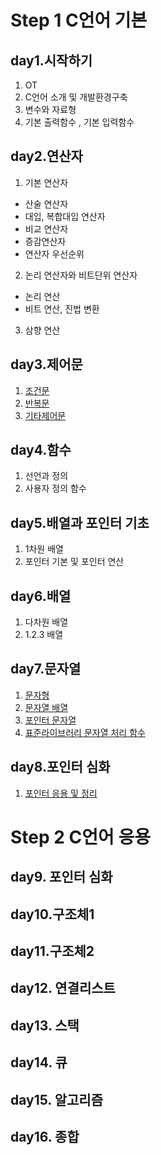 
# Step 1 C언어 기본

## day1.시작하기
1. OT
2. C언어 소개 및 개발환경구축
3. 변수와 자료형
4. 기본 출력함수 , 기본 입력함수 

## day2.연산자
1. 기본 연산자
* 산술 연산자
* 대입, 복합대입 연산자 
* 비교 연산자
* 증감연산자
* 연산자 우선순위

2. 논리 연산자와  비트단위 연산자
* 논리 연산
* 비트 연산, 진법 변환

3. 삼향 연산

## day3.제어문 
1. [조건문](https://github.com/devcation-learn/c/tree/main/Day3) 
2. [반복문](https://github.com/devcation-learn/c/tree/main/Day3) 
3. [기타제어문](https://github.com/devcation-learn/c/tree/main/Day3)

## day4.함수 
1. 선언과 정의 
2. 사용자 정의 함수 

## day5.배열과 포인터 기초 
1. 1차원 배열
2. 포인터 기본 및 포인터 연산 

## day6.배열 
1. 다차원 배열 
2. 1.2.3 배열 

## day7.문자열 

1. [문자형](https://github.com/devcation-learn/c/tree/main/Day7)
2. [문자열 배열](https://github.com/devcation-learn/c/tree/main/Day7)
3. [포인터 문자열](https://github.com/devcation-learn/c/tree/main/Day7)
4. [표준라이브러리 문자열 처리 함수](https://github.com/devcation-learn/c/tree/main/Day7)

## day8.포인터 심화
1. [포인터 응용 및 정리](https://github.com/devcation-learn/c/tree/main/Day8)  


# Step 2 C언어 응용

## day9. 포인터 심화 

## day10.구조체1 

## day11.구조체2

## day12. 연결리스트 

## day13. 스택 

## day14. 큐

## day15. 알고리즘 

## day16. 종합 
